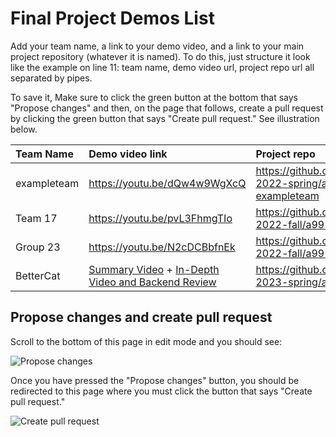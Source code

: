 # Final Project Demos List

Add your team name, a link to your demo video, and a link to your main project repository (whatever it is named).
To do this, just structure it look like the example on line 11: team name, demo video url, project repo url all separated by pipes.

To save it, Make sure to click the green button at the bottom that says "Propose changes" and then, on the page that follows, create a pull request by clicking the green button that says "Create pull request."
See illustration below.

| Team Name | Demo video link | Project repo | 
|:--- |:--- |:--- |
| exampleteam | https://youtu.be/dQw4w9WgXcQ | https://github.com/comp426-2022-spring/a99-exampleteam |
| Team 17 | https://youtu.be/pvL3FhmgTIo | https://github.com/comp426-2022-fall/a99-team-17 |
| Group 23 | https://youtu.be/N2cDCBbfnEk | https://github.com/comp426-2022-fall/a99-group23 |
| BetterCat | [Summary Video](https://youtu.be/Jt9JYFjRbI8) + [In-Depth Video and Backend Review](https://youtu.be/QcuoLk-9-bc) | https://github.com/comp426-2023-spring/a99-bettercat |

## Propose changes and create pull request

Scroll to the bottom of this page in edit mode and you should see: 

![Propose changes](https://user-images.githubusercontent.com/2459227/161869759-dc655119-5a19-4459-a3b9-7621d1c3e865.png)

Once you have pressed the "Propose changes" button, you should be redirected to this page where you must click the button that says "Create pull request."

![Create pull request](https://user-images.githubusercontent.com/2459227/161869772-c1fbd6d5-fa7e-43f0-8827-2ea2e07ec082.png)


